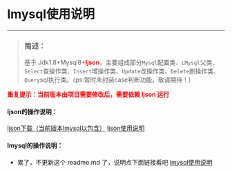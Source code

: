# lmysql使用说明

---

> ### 简述：
> 基于 Jdk1.8+Mysql8+<font color="red" >**ljson**</font>，主要组成部分`Mysql`配置类、`LMysql`父类、`Select`查操作类、`Insert`增操作类、`Update`改操作类、`Delete`删操作类、`Query`sql执行类。（ps:暂时未封装case判断功能，敬请期待！）

<font color="red" >**重复提示：当前版本由项目需要修改后，需要依赖 ljson 运行**</font>
#### ljson的操作说明：
[ljson下载（当前版本lmysql以包含）][1]
[ljson使用说明][2]

#### lmysql的操作说明：
* 累了，不更新这个 readme.md 了，说明点下面链接看吧
[lmysql使用说明][3]




  [1]: https://github.com/theFiles/LJson
  [2]: https://www.zybuluo.com/File/note/1511726
  [3]: https://www.zybuluo.com/File/note/1519784
